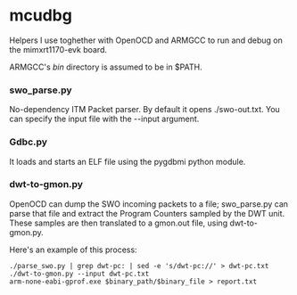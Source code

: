 # mcudbg

Helpers I use toghether with OpenOCD and ARMGCC to run and debug on the mimxrt1170-evk board.

ARMGCC's *bin* directory is assumed to be in $PATH.


### swo_parse.py

No-dependency ITM Packet parser.
By default it opens ./swo-out.txt. You can specify the input file with the --input argument.


### Gdbc.py

It loads and starts an ELF file using the pygdbmi python module.


### dwt-to-gmon.py

OpenOCD can dump the SWO incoming packets to a file; swo_parse.py can parse that file and
extract the Program Counters sampled by the DWT unit.
These samples are then translated to a gmon.out file, using dwt-to-gmon.py.

Here's an example of this process:

```shell
./parse_swo.py | grep dwt-pc: | sed -e 's/dwt-pc://' > dwt-pc.txt
./dwt-to-gmon.py --input dwt-pc.txt
arm-none-eabi-gprof.exe $binary_path/$binary_file > report.txt
```
